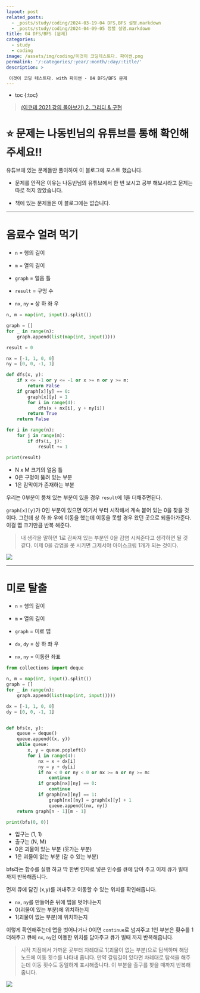 ```yaml
---
layout: post
related_posts:
  - _posts/study/coding/2024-03-19-04 DFS,BFS 설명.markdown
  - _posts/study/coding/2024-04-09-05 정렬 설명.markdown
title: 04 DFS/BFS (문제)
categories:
  - study
  - coding
image: /assets/img/coding/이것이 코딩테스트다. 파이썬.png
permalink: '/:categories/:year/:month/:day/:title/'
description: >

 이것이 코딩 테스트다. with 파이썬 - 04 DFS/BFS 문제
---
```


* toc
{:toc}

> [(이코테 2021 강의 몰아보기) 2. 그리디 & 구현](https://www.youtube.com/watch?v=2zjoKjt97vQ&list=PLRx0vPvlEmdAghTr5mXQxGpHjWqSz0dgC&index=2)

# **⭐ 문제는 나동빈님의 유튜브를 통해 확인해 주세요!!**

유튜브에 있는 문제들만 풀이하여 이 블로그에 포스트 했습니다.

- 문제를 안적은 이유는 나동빈님의 유튜브에서 한 번 보시고 공부 해보시라고 문제는 따로 적지 않았습니다.

- 책에 있는 문제들은 이 블로그에는 없습니다.

---

# 음료수 얼려 먹기

- `n` = 행의 길이

- `m` = 열의 길이

- `graph` = 얼음 틀

- `result` = 구멍 수

- `nx`, `ny` = 상 하 좌 우

```python
n, m = map(int, input().split())

graph = []
for _ in range(n):
    graph.append(list(map(int, input())))

result = 0

nx = [-1, 1, 0, 0]
ny = [0, 0, -1, 1]

def dfs(x, y):
    if x <= -1 or y <= -1 or x >= n or y >= m:
        return False
    if graph[x][y] == 0:
        graph[x][y] = 1
        for i in range(4):
            dfs(x + nx[i], y + ny[i])
        return True
    return False

for i in range(n):
    for j in range(m):
        if dfs(i, j):
            result += 1

print(result)
```

- N x M 크기의 얼음 틀
- 0은 구멍이 뚫려 있는 부분
- 1은 캄막이가 존재하는 부분

우리는 0부분이 뭉쳐 있는 부분이 있을 경우 `result`에 1을 더해주면된다. 

`graph[x][y]`가 0인 부분이 있으면 여기서 부터 시작해서 계속 붙어 있는 0을 찾을 것이다. 그런데 상 하 좌 우에 이동을 했는데 이동을 못할 경우 왔던 곳으로 되돌아가준다. 이걸 맵 크기만큼 반복 해준다.

> 내 생각을 말하면 1로 감싸져 있는 부분인 0을 감염 시켜준다고 생각하면 될 것 같다. 이제 0을 감염을 못 시키면 그제서야 아이스크림 1개가 되는 것이다.

<img src="/assets/img/coding/음료수 얼려 먹기.jpg" />

---

# 미로 탈출

- `n` = 행의 길이

- `m` = 열의 길이

- `graph` = 미로 맵

- `dx`, `dy` = 상 하 좌 우

- `nx`, `ny` = 이동한 좌표


```python
from collections import deque

n, m = map(int, input().split())
graph = []
for _ in range(n):
    graph.append(list(map(int, input())))

dx = [-1, 1, 0, 0]
dy = [0, 0, -1, 1]


def bfs(x, y):
    queue = deque()
    queue.append((x, y))
    while queue:
        x, y = queue.popleft()
        for i in range(4):
            nx = x + dx[i]
            ny = y + dy[i]
            if nx < 0 or ny < 0 or nx >= n or ny >= m:
                continue
            if graph[nx][ny] == 0:
                continue
            if graph[nx][ny] == 1:
                graph[nx][ny] = graph[x][y] + 1
                queue.append((nx, ny))
    return graph[n - 1][m - 1]

print(bfs(0, 0))
```

- 입구는 (1, 1)
- 출구는 (N, M)
- 0은 괴물이 있는 부분 (못가는 부분)
- 1은 괴물이 없는 부분 (갈 수 있는 부분)

bfs라는 함수를 실행 하고 딱 한번 인자로 넣은 인수를 큐에 담아 주고 이제 큐가 빌때 까지 반복해줍니다. 

먼저 큐에 담긴 (x,y)를 꺼내주고 이동할 수 있는 위치를 확인해줍니다.

- `nx`, `ny`를 만들어준 뒤에 맵을 벗어나는지
- 0(괴물이 있는 부분)에 위치하는지
- 1(괴물이 없는 부분)에 위치하는지

이렇게 확인해주는데 맵을 벗어나거나 0이면 `continue`로 넘겨주고 1인 부분은 횟수를 1 더해주고 큐에 `nx`, `ny`인 이동한 위치를 담아주고 큐가 빌때 까지 반복해줍니다.

> 시작 지점에서 가까운 곳부터 차례대로 1(괴물이 없는 부분)으로 탐색하며 해당 노드에 이동 횟수를 나타내 줍니다. 만약 갈림길이 있다면 차례대로 탐색을 해주는데 이동 횟수도 동일하게 표시해줍니다. 이 부분을 출구를 찾을 때까지 반복해줍니다.

<img src="/assets/img/coding/미로 탈출.jpg" />
